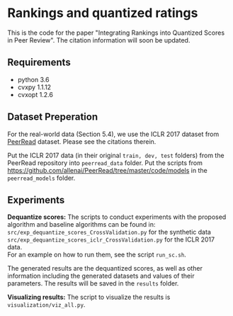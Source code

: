 # Rankings and quantized ratings
This is the code for the paper "Integrating Rankings into Quantized Scores in Peer Review". The citation information will soon be updated. 

## Requirements
<!-- Run with the following:  -->
* python 3.6
* cvxpy 1.1.12
* cvxopt 1.2.6

## Dataset Preperation
For the real-world data (Section 5.4), we use the ICLR 2017 dataset from [PeerRead](https://github.com/allenai/PeerRead) dataset.  Please see the citations therein. 

Put the ICLR 2017 data (in their original ``train, dev, test`` folders) from the PeerRead repository into ``peerread_data`` folder. Put the scripts from https://github.com/allenai/PeerRead/tree/master/code/models in the ``peerread_models`` folder. 

## Experiments
**Dequantize scores:** The scripts to conduct experiments with the proposed algorithm and baseline algorithms can be found in: \
``src/exp_dequantize_scores_CrossValidation.py`` for the synthetic data
``src/exp_dequantize_scores_iclr_CrossValidation.py`` for the ICLR 2017 data.\
For an example on how to run them, see the script ``run_sc.sh``. 

The generated results are the dequantized scores, as well as other information including the generated datasets and values of their parameters. The results will be saved in the ``results`` folder. 

**Visualizing results:** The script to visualize the results is ``visualization/viz_all.py``.

<!-- ## Citations -->
